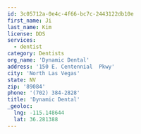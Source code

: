 ```yaml
---
id: 3c05712a-0e4c-4f66-bc7c-2443122db10e
first_name: Ji
last_name: Kim
license: DDS
services:
  - dentist
category: Dentists
org_name: 'Dynamic Dental'
address: '150 E. Centennial  Pkwy'
city: 'North Las Vegas'
state: NV
zip: '89084'
phone: '(702) 384-2828'
title: 'Dynamic Dental'
_geoloc:
  lng: -115.148644
  lat: 36.281388
---
```

